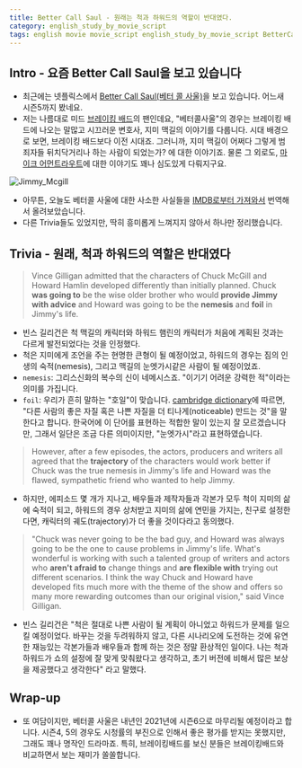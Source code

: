 ```yaml
---
title: Better Call Saul - 원래는 척과 하워드의 역할이 반대였다.
category: english_study_by_movie_script
tags: english movie movie_script english_study_by_movie_script BetterCallSaul BreakingBad
---
```


## Intro - 요즘 Better Call Saul을 보고 있습니다

- 최근에는 넷플릭스에서 [Better Call Saul(베터 콜 사울)](https://en.wikipedia.org/wiki/Better_Call_Saul)을 보고 있습니다. 어느새 시즌5까지 봤네요.
- 저는 나름대로 미드 [브레이킹 배드](https://en.wikipedia.org/wiki/Breaking_Bad)의 팬인데요, "베터콜사울"의 경우는 브레이킹 배드에 나오는 말많고 시끄러운 변호사, 지미 맥길의 이야기를 다룹니다. 시대 배경으로 보면, 브레이킹 배드보다 이전 시대죠. 그러니까, 지미 맥길이 어쩌다 그렇게 범죄자들 뒤치닥거리나 하는 사람이 되었는가? 에 대한 이야기죠. 물론 그 외로도, [마이크 어먼트라우트](https://en.wikipedia.org/wiki/Mike_Ehrmantraut)에 대한 이야기도 꽤나 심도있게 다뤄지구요.

![Jimmy_Mcgill](https://upload.wikimedia.org/wikipedia/en/3/34/Jimmy_McGill_BCS_S3.png)

- 아무튼, 오늘도 베터콜 사울에 대한 사소한 사실들을 [IMDB로부터 가져와서](https://www.imdb.com/title/tt3032476/trivia?ref_=tt_trv_trv) 번역해서 올려보았습니다.
- 다른 Trivia들도 있었지만, 딱히 흥미롭게 느껴지지 않아서 하나만 정리했습니다.

## Trivia - 원래, 척과 하워드의 역할은 반대였다

> Vince Gilligan admitted that the characters of Chuck McGill and Howard Hamlin developed differently than initially planned. 
Chuck **was going to** be the wise older brother who would **provide Jimmy with advice** and Howard was going to be the **nemesis** and **foil** in Jimmy's life. 

- 빈스 길리건은 척 맥길의 캐릭터와 하워드 햄린의 캐릭터가 처음에 계획된 것과는 다르게 발전되었다는 것을 인정했다.
- 척은 지미에게 조언을 주는 현명한 큰형이 될 예정이었고, 하워드의 경우는 짐의 인생의 숙적(nemesis), 그리고 맥길의 눈엣가시같은 사람이 될 예정이었죠.
- `nemesis`: 그리스신화의 복수의 신이 네메시스죠. "이기기 어려운 강력한 적"이라는 의미를 가집니다.
- `foil`: 우리가 흔히 말하는 "호일"이 맞습니다. [cambridge dictionary](https://dictionary.cambridge.org/ko/%EC%82%AC%EC%A0%84/%EC%98%81%EC%96%B4/foil)에 따르면, "다른 사람의 좋은 자질 혹은 나쁜 자질을 더 티나게(noticeable) 만드는 것"을 말한다고 합니다. 한국어에 이 단어를 표현하는 적합한 말이 있는지 잘 모르겠습니다만, 그래서 일단은 조금 다른 의미이지만, "눈엣가시"라고 표현하였습니다.

> However, after a few episodes, the actors, producers and writers all agreed that the **trajectory** of the characters would work better if Chuck was the true nemesis in Jimmy's life and Howard was the flawed, sympathetic friend who wanted to help Jimmy. 

- 하지만, 에피소드 몇 개가 지나고, 배우들과 제작자들과 각본가 모두 척이 지미의 삶에 숙적이 되고, 하워드의 경우 상처받고 지미의 삶에 연민을 가지는, 친구로 설정한다면, 캐릭터의 궤도(trajectory)가 더 좋을 것이다라고 동의했다.

> "Chuck was never going to be the bad guy, and Howard was always going to be the one to cause problems in Jimmy's life. What's wonderful is working with such a talented group of writers and actors who **aren't afraid to** change things and **are flexible with** trying out different scenarios. I think the way Chuck and Howard have developed fits much more with the theme of the show and offers so many more rewarding outcomes than our original vision," said Vince Gilligan.

- 빈스 길리건은 "척은 절대로 나쁜 사람이 될 계획이 아니었고 하워드가 문제를 일으킬 예정이었다. 바꾸는 것을 두려워하지 않고, 다른 시나리오에 도전하는 것에 유연한 재능있는 각본가들과 배우들과 함께 하는 것은 정말 환상적인 일이다. 나는 척과 하워드가 쇼의 설정에 잘 맞게 맞춰왔다고 생각하고, 초기 버전에 비해서 많은 보상을 제공했다고 생각한다" 라고 말했다.

## Wrap-up 

- 또 여담이지만, 베터콜 사울은 내년인 2021년에 시즌6으로 마무리될 예정이라고 합니다. 시즌4, 5의 경우도 시청률의 부진으로 인해서 좋은 평가를 받지는 못했지만, 그래도 꽤나 명작인 드라마죠. 특히, 브레이킹배드를 보신 분들은 브레이킹배드와 비교하면서 보는 재미가 쏠쏠합니다.
